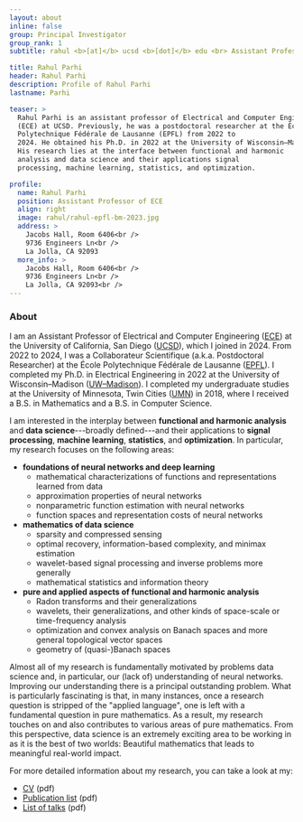```yaml
---
layout: about
inline: false
group: Principal Investigator
group_rank: 1
subtitle: rahul <b>[at]</b> ucsd <b>[dot]</b> edu <br> Assistant Professor of <a href="https://www.ece.ucsd.edu/">ECE<a> at <a href="https://ucsd.edu/">UCSD</a>

title: Rahul Parhi
header: Rahul Parhi
description: Profile of Rahul Parhi
lastname: Parhi

teaser: >
  Rahul Parhi is an assistant professor of Electrical and Computer Engineering
  (ECE) at UCSD. Previously, he was a postdoctoral researcher at the École
  Polytechnique Fédérale de Lausanne (EPFL) from 2022 to
  2024. He obtained his Ph.D. in 2022 at the University of Wisconsin–Madison.
  His research lies at the interface between functional and harmonic
  analysis and data science and their applications signal
  processing, machine learning, statistics, and optimization.

profile:
  name: Rahul Parhi
  position: Assistant Professor of ECE
  align: right
  image: rahul/rahul-epfl-bm-2023.jpg
  address: >
    Jacobs Hall, Room 6406<br />
    9736 Engineers Ln<br />
    La Jolla, CA 92093
  more_info: >
    Jacobs Hall, Room 6406<br />
    9736 Engineers Ln<br />
    La Jolla, CA 92093<br />
---
```


### About

I am an Assistant Professor of Electrical and Computer Engineering
([ECE](https://www.ece.ucsd.edu/)) at the University of California, San Diego
([UCSD](https://ucsd.edu/)), which I joined in 2024. From 2022 to 2024, I was a
Collaborateur Scientifique (a.k.a. Postdoctoral Researcher) at the École
Polytechnique Fédérale de Lausanne ([EPFL](https://www.epfl.ch/en/)). I
completed my Ph.D. in Electrical Engineering in 2022 at the University of
Wisconsin&ndash;Madison ([UW&ndash;Madison](https://www.wisc.edu/)). I completed
my undergraduate studies at the University of Minnesota, Twin Cities
([UMN](https://twin-cities.umn.edu/)) in 2018, where I received a B.S. in
Mathematics and a B.S. in Computer Science.

I am interested in the interplay between **functional and harmonic analysis**
and **data science**---broadly defined---and their applications to **signal
processing**, **machine learning**, **statistics**, and **optimization**. In
particular, my research focuses on the following areas:

- **foundations of neural networks and deep learning**
  - mathematical characterizations of functions and representations learned from
    data
  - approximation properties of neural networks
  - nonparametric function estimation with neural networks
  - function spaces and representation costs of neural networks
- **mathematics of data science**
  - sparsity and compressed sensing
  - optimal recovery, information-based complexity, and minimax estimation
  - wavelet-based signal processing and inverse problems more generally
  - mathematical statistics and information theory
- **pure and applied aspects of functional and harmonic analysis**
  - Radon transforms and their generalizations
  - wavelets, their generalizations, and other kinds of space-scale or
    time-frequency analysis
  - optimization and convex analysis on Banach spaces and more general
    topological vector spaces
  - geometry of (quasi-)Banach spaces

Almost all of my research is fundamentally motivated by problems data science
and, in particular, our (lack of) understanding of neural networks. Improving
our understanding there is a principal outstanding problem. What is particularly
fascinating is that, in many instances, once a research question is stripped of
the "applied language", one is left with a fundamental question in pure
mathematics. As a result, my research touches on and also contributes to various
areas of pure mathematics. From this perspective, data science is an extremely
exciting area to be working in as it is the best of two worlds: Beautiful
mathematics that leads to meaningful real-world impact.

For more detailed information about my research, you can take a look at my:

- [CV](/files/rahulparhi-cv.pdf) (pdf)
- [Publication list](/files/rahulparhi-pubs.pdf) (pdf)
- [List of talks](/files/rahulparhi-talks.pdf) (pdf)
